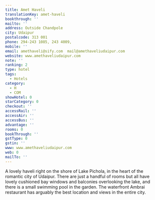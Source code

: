 ```yaml
---
title: Amet Haveli
translationKey: amet-haveli
bookthrough: ''
mailto: ''
address: Outside Chandpole
city: Udaipur
postalcode: 313 001
phone: 294-243 1085, 243 4009,
mobile: ''
email: amethaveli@sify.com  mail@amethaveliudaipur.com
website: www.amethaveliudaipur.com
note: ''
ranking: 2
type: hotel
tags:
  - Hotels
category:
  - H
  - COM
showHotel: 0
starCategory: 0
checkout: ''
accessRail: ''
accessAir: ''
accessBus: ''
advantage: ''
rooms: 0
bookThrough: ''
gstType: 0
gstin: ''
www: www.amethaveliudaipur.com
web: 0
mailTo: ''
---
```













A lovely haveli right on the shore of Lake Pichola, in the heart of the romantic city of Udaipur. There are just a handful of rooms but all have lovely cushioned bay windows and balconies overlooking the lake, and there is a small swimming pool in the garden. The waterfront Ambrai restaurant has arguably the best location and views in the entire city.